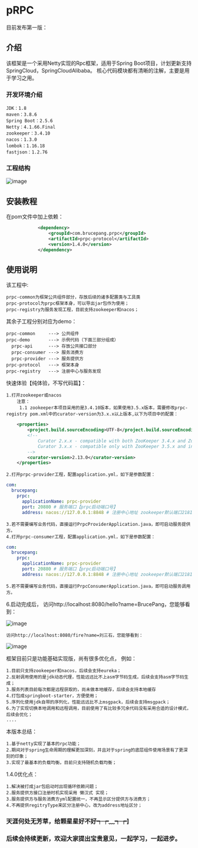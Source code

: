 # pRPC
目前发布第一版：

## 介绍
该框架是一个采用Netty实现的Rpc框架，适用于Spring Boot项目，计划更新支持SpringCloud，SpringCloudAlibaba。 核心代码模块都有清晰的注解，主要是用于学习之用。

### 开发环境介绍
    JDK：1.8
    maven：3.8.6
    Spring Boot：2.5.6
    Netty：4.1.66.Final
    zookeeper：3.4.10
    nacos：1.3.0
    lombok：1.16.18
    fastjson：1.2.76

### 工程结构
![image](https://github.com/bruce-pang/pRPC/assets/125526597/74f6c101-df52-4328-ae7c-e8b4e5cd20d0)




## 安装教程

在pom文件中加上依赖：
```xml
            <dependency>
                <groupId>com.brucepang.prpc</groupId>
                <artifactId>prpc-protocol</artifactId>
                <version>1.4.0</version>
            </dependency>
```

## 使用说明
该工程中:
    
    prpc-common为框架公共组件部分，存放后续的诸多配置类与工具类
    prpc-protocol为prpc框架本身，可以导出jar包作为使用；
    prpc-registry为服务发现工程，目前支持zookeeper和nacos；

其余子工程分别对应为demo：
    
    prpc-common     ---> 公共组件
    prpc-demo       ---> 示例代码（下面三部分组成）
      prpc-api      ---> 存放公共接口部分
      prpc-consumer ---> 服务消费方
      prpc-provider ---> 服务提供方
    prpc-protocol   ---> 框架本身
    prpc-registry   ---> 注册中心与服务发现
    
快速体验【纯体验，不写代码篇】：

    1.打开zookeeper或nacos
        注意：
         1.1 zookeeper本项目采用的是3.4.10版本，如果使用3.5.x版本，需要修改prpc-registry pom.xml中的curator-version为3.x.x以上版本,以下为项目中的配置：
```xml
    <properties>
        <project.build.sourceEncoding>UTF-8</project.build.sourceEncoding>
        <!--
            Curator 2.x.x - compatible with both ZooKeeper 3.4.x and ZooKeeper 3.5.x
            Curator 3.x.x - compatible only with ZooKeeper 3.5.x and includes support for new features such as dynamic reconfiguration, etc.
        -->
        <curator-version>2.13.0</curator-version>
    </properties>
```
    2.打开prpc-provider工程，配置application.yml，如下是参数配置：
```yaml
com:
  brucepang:
    prpc:
      applicationName: prpc-provider
      port: 20880 # 服务端口【prpc启动端口号】
      address: nacos://127.0.0.1:8848 # 注册中心地址 zookeeper默认端口2181， eureka默认端口8761， nacos默认端口8848
```
    3.若不需要编写业务代码，直接运行PrpcProviderApplication.java，即可启动服务提供方。
    4.打开prpc-consumer工程，配置application.yml，如下是参数配置：
```yaml
com:
  brucepang:
    prpc:
      applicationName: prpc-provider
      port: 20880 # 服务端口【prpc启动端口号】
      address: nacos://127.0.0.1:8848 # 注册中心地址 zookeeper默认端口2181， eureka默认端口8761， nacos默认端口8848
```
    5.若不需要编写业务代码，直接运行PrpcConsumerApplication.java，即可启动服务调用方。

    
6.启动完成后，
    访问http://localhost:8080/hello?name=BrucePang，您能够看到：
    
![image](https://github.com/bruce-pang/pRPC/assets/125526597/be4768f0-ad3c-49d7-9069-d7770a47578f)

    访问http://localhost:8080/fire?name=刘三石，您能够看到：
    
    
![image](https://github.com/bruce-pang/pRPC/assets/125526597/51ea4a6b-b5b8-4791-aace-98fb16fdafea)

框架目前只是功能基础实现版，尚有很多优化点，
例如：

    1.目前只支持zookeeper和nacos，后续会支持eureka；
    2.反射调用使用的是jdk动态代理，性能远远比不上asm字节码生成，后续会支持asm字节码生成；
    3.服务列表目前每次都是远程获取的，尚未做本地缓存，后续会支持本地缓存
    4.打包成springboot-starter，方便使用；
    5.序列化使用jdk自带的序列化，性能远远比不上msgpack，后续会支持msgpack；
    6.为了实现切换本地调用和远程调用，目前使用了有比较多冗余代码没有采用合适的设计模式，后续会优化；
    ....
本版本总结：

    1.基于netty实现了基本的rpc功能；
    2.期间对于spring生命周期的理解更加深刻，并且对于spring的底层组件使用场景有了更深刻的印象；
    3.实现了最基本的负载均衡，目前只支持随机负载均衡；
1.4.0优化点：
    
    1.解决被打成jar包启动时出现循环依赖问题；
    2.服务提供方接口注册时机实现采用 懒汉式 实现；
    3.服务提供方与服务消费方yml配置统一，不再显示区分提供方与消费方；
    4.不再提供regitryType来区分注册中心，改为address地址区分；

### 天涯何处无芳草，给颗星星好不好┭┮﹏┭┮]

### 后续会持续更新，欢迎大家提出宝贵意见，一起学习，一起进步。




